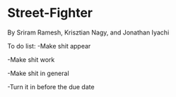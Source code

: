 # Street-Fighter
By Sriram Ramesh, Krisztian Nagy, and Jonathan Iyachi

To do list:
-Make shit appear

-Make shit work

-Make shit in general

-Turn it in before the due date


